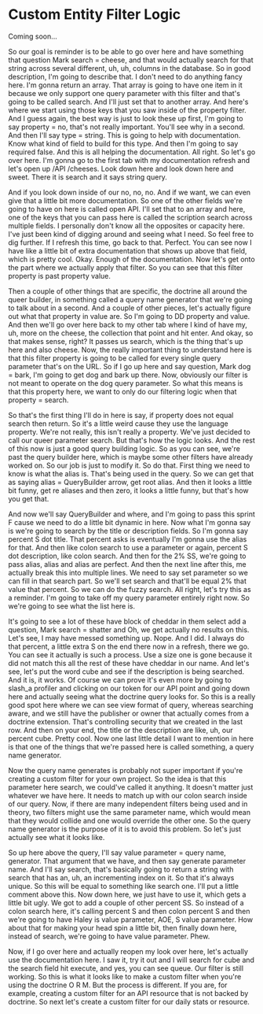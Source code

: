 # Custom Entity Filter Logic

Coming soon...

So our goal is reminder is to be able to go over here and have something that
question Mark search = cheese, and that would actually search for that string across
several different, uh, uh, columns in the database. So in good description, I'm going
to describe that. I don't need to do anything fancy here. I'm gonna return an array.
That array is going to have one item in it because we only support one query
parameter with this filter and that's going to be called search. And I'll just set
that to another array. And here's where we start using those keys that you saw inside
of the property filter. And I guess again, the best way is just to look these up
first, I'm going to say property = no, that's not really important. You'll see why in
a second. And then I'll say type = string. This is going to help with documentation.
Know what kind of field to build for this type. And then I'm going to say required
false. And this is all helping the documentation. All right. So let's go over here.
I'm gonna go to the first tab with my documentation refresh and let's open up /API
/cheeses. Look down here and look down here and sweet. There it is search and it says
string query.

And if you look down inside of our no, no, no. And if we want, we can even give that
a little bit more documentation. So one of the other fields we're going to have on
here is called open API. I'll set that to an array and here, one of the keys that you
can pass here is called the scription search across multiple fields. I personally
don't know all the opposites or capacity here. I've just been kind of digging around
and seeing what I need. So feel free to dig further. If I refresh this time, go back
to that. Perfect. You can see now I have like a little bit of extra documentation
that shows up above that field, which is pretty cool. Okay. Enough of the
documentation. Now let's get onto the part where we actually apply that filter. So
you can see that this filter property is past property value.

Then a couple of other things that are specific, the doctrine all around the queer
builder, in something called a query name generator that we're going to talk about in
a second. And a couple of other pieces, let's actually figure out what that property
in value are. So I'm going to DD property and value. And then we'll go over here back
to my other tab where I kind of have my, uh, more on the cheese, the collection that
point and hit enter. And okay, so that makes sense, right? It passes us search, which
is the thing that's up here and also cheese. Now, the really important thing to
understand here is that this filter property is going to be called for every single
query parameter that's on the URL. So if I go up here and say question, Mark dog =
bark, I'm going to get dog and bark up there. Now, obviously our filter is not meant
to operate on the dog query parameter. So what this means is that this property here,
we want to only do our filtering logic when that property = search.

So that's the first thing I'll do in here is say, if property does not equal search
then return. So it's a little weird cause they use the language property. We're not
really, this isn't really a property. We've just decided to call our queer parameter
search. But that's how the logic looks. And the rest of this now is just a good query
building logic. So as you can see, we're past the query builder here, which is maybe
some other filters have already worked on. So our job is just to modify it. So do
that. First thing we need to know is what the alias is. That's being used in the
query. So we can get that as saying alias = QueryBuilder arrow, get root alias. And
then it looks a little bit funny, get re aliases and then zero, it looks a little
funny, but that's how you get that.

And now we'll say QueryBuilder and where, and I'm going to pass this sprint F cause
we need to do a little bit dynamic in here. Now what I'm gonna say is we're going to
search by the title or description fields. So I'm gonna say percent S dot title. That
percent asks is eventually I'm gonna use the alias for that. And then like colon
search to use a parameter or again, percent S dot description, like colon search. And
then for the 2% SS, we're going to pass alias, alias and alias are perfect. And then
the next line after this, me actually break this into multiple lines. We need to say
set parameter so we can fill in that search part. So we'll set search and that'll be
equal 2% that value that percent. So we can do the fuzzy search. All right, let's try
this as a reminder. I'm going to take off my query parameter entirely right now. So
we're going to see what the list here is.

It's going to see a lot of these have block of cheddar in them select add a question,
Mark search = shatter and Oh, we get actually no results on this. Let's see, I may
have messed something up. Nope. And I did. I always do that percent, a little extra S
on the end there now in a refresh, there we go. You can see it actually is such a
process. Use a size one is gone because it did not match this all the rest of these
have cheddar in our name. And let's see, let's put the word cube and see if the
description is being searched. And it is, it works. Of course we can prove it's even
more by going to slash_a profiler and clicking on our token for our API point and
going down here and actually seeing what the doctrine query looks for. So this is a
really good spot here where we can see view format of query, whereas searching aware,
and we still have the publisher or owner that actually comes from a doctrine
extension. That's controlling security that we created in the last row. And then on
your end, the title or the description are like, uh, our percent cube. Pretty cool.
Now one last little detail I want to mention in here is that one of the things that
we're passed here is called something, a query name generator.

Now the query name generates is probably not super important if you're creating a
custom filter for your own project. So the idea is that this parameter here search,
we could've called it anything. It doesn't matter just whatever we have here. It
needs to match up with our colon search inside of our query. Now, if there are many
independent filters being used and in theory, two filters might use the same
parameter name, which would mean that they would collide and one would override the
other one. So the query name generator is the purpose of it is to avoid this problem.
So let's just actually see what it looks like.

So up here above the query, I'll say value parameter = query name, generator. That
argument that we have, and then say generate parameter name. And I'll say search,
that's basically going to return a string with search that has an, uh, an
incrementing index on it. So that it's always unique. So this will be equal to
something like search one. I'll put a little comment above this. Now down here, we
just have to use it, which gets a little bit ugly. We got to add a couple of other
percent SS. So instead of a colon search here, it's calling percent S and then colon
percent S and then we're going to have Haley is value parameter, AOE, S value
parameter. How about that for making your head spin a little bit, then finally down
here, instead of search, we're going to have value parameter. Phew.

Now, if I go over here and actually reopen my look over here, let's actually use the
documentation here. I saw it, try it out and I will search for cube and the search
field hit execute, and yes, you can see queue. Our filter is still working. So this
is what it looks like to make a custom filter when you're using the doctrine O R M.
But the process is different. If you are, for example, creating a custom filter for
an API resource that is not backed by doctrine. So next let's create a custom filter
for our daily stats or resource.
